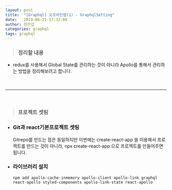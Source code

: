 ```yaml
---
layout: post
title:  "[Graphql] 오프라인앱(1) - GraphqlSetting"
date:   2019-06-21-17:32:00
author: 한만섭
categories: graphql
tags: graphql 
---
```




> ### 정리할 내용 
  * redux를 사용해서 Global State를 관리하는 것이 아니라 Apollo를 통해서 관리하는 방법을 정리해보려고 합니다.  
  
　  
 
 ***
 
 　  
    

> ### 프로젝트 셋팅
  * ### Git과 react기본프로젝트 셋팅
    
    Gitrepo를 만드는 점은 동일하지만 이번에는 create-react-app 을 이용해서 프로젝트를 만드는 것이 아니라, npx create-react-app 으로 
    프로젝트를 만들어주면 됩니다.  
    
  * ### 라이브러리 설치  
    
    ```
    npm add apollo-cache-inmemory apollo-client apollo-link graphql react-apollo styled-components apollo-link-state react-apollo
    ```
